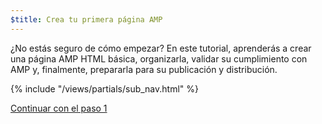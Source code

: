 ```yaml
---
$title: Crea tu primera página AMP
---
```


¿No estás seguro de cómo empezar? En este tutorial, aprenderás a crear una página AMP HTML básica, organizarla, validar su cumplimiento con AMP y, finalmente, prepararla para su publicación y distribución.

{% include "/views/partials/sub_nav.html" %}

<a class="button go-button" href="/es/docs/tutorials/create/basic_markup.html">Continuar con el paso 1</a>